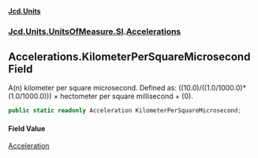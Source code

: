 #### [Jcd.Units](index.md 'index')
### [Jcd.Units.UnitsOfMeasure.SI](Jcd.Units.UnitsOfMeasure.SI.md 'Jcd.Units.UnitsOfMeasure.SI').[Accelerations](Accelerations.md 'Jcd.Units.UnitsOfMeasure.SI.Accelerations')

## Accelerations.KilometerPerSquareMicrosecond Field

A(n) kilometer per square microsecond. Defined as: ((10.0)/((1.0/1000.0)*(1.0/1000.0))) × hectometer per square millisecond + (0).

```csharp
public static readonly Acceleration KilometerPerSquareMicrosecond;
```

#### Field Value
[Acceleration](Acceleration.md 'Jcd.Units.UnitTypes.Acceleration')